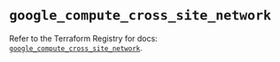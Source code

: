 # `google_compute_cross_site_network`

Refer to the Terraform Registry for docs: [`google_compute_cross_site_network`](https://registry.terraform.io/providers/hashicorp/google-beta/6.39.0/docs/resources/google_compute_cross_site_network).
